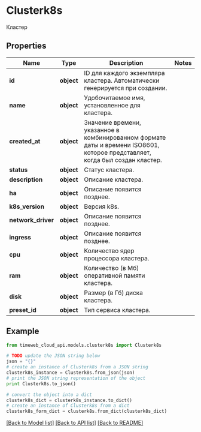 # Clusterk8s

Кластер

## Properties
Name | Type | Description | Notes
------------ | ------------- | ------------- | -------------
**id** | **object** | ID для каждого экземпляра кластера. Автоматически генерируется при создании. | 
**name** | **object** | Удобочитаемое имя, установленное для кластера. | 
**created_at** | **object** | Значение времени, указанное в комбинированном формате даты и времени ISO8601, которое представляет, когда был создан кластер. | 
**status** | **object** | Статус кластера. | 
**description** | **object** | Описание кластера. | 
**ha** | **object** | Описание появится позднее. | 
**k8s_version** | **object** | Версия k8s. | 
**network_driver** | **object** | Описание появится позднее. | 
**ingress** | **object** | Описание появится позднее. | 
**cpu** | **object** | Количество ядер процессора кластера. | 
**ram** | **object** | Количество (в Мб) оперативной памяти кластера. | 
**disk** | **object** | Размер (в Гб) диска кластера. | 
**preset_id** | **object** | Тип сервиса кластера. | 

## Example

```python
from timeweb_cloud_api.models.clusterk8s import Clusterk8s

# TODO update the JSON string below
json = "{}"
# create an instance of Clusterk8s from a JSON string
clusterk8s_instance = Clusterk8s.from_json(json)
# print the JSON string representation of the object
print Clusterk8s.to_json()

# convert the object into a dict
clusterk8s_dict = clusterk8s_instance.to_dict()
# create an instance of Clusterk8s from a dict
clusterk8s_form_dict = clusterk8s.from_dict(clusterk8s_dict)
```
[[Back to Model list]](../README.md#documentation-for-models) [[Back to API list]](../README.md#documentation-for-api-endpoints) [[Back to README]](../README.md)


